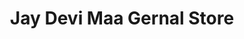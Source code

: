 ---
title: "Jay Devi Maa Gernal Store"
url: /robertsganj/jay-devi-maa-gernal-store/
shop: general
---